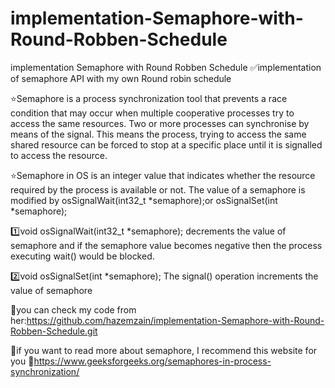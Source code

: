 # implementation-Semaphore-with-Round-Robben-Schedule
implementation Semaphore with Round Robben Schedule
✅implementation of semaphore API with my own Round robin schedule

 ⭐️Semaphore is a process synchronization tool that prevents a race condition that may occur when multiple cooperative processes try to access the same resources. Two or more processes can synchronise by means of the signal. This means the process, trying to access the same shared resource can be forced to stop at a specific place until it is signalled to access the resource.

⭐️Semaphore in OS is an integer value that indicates whether the resource required by the process is available or not. The value of a semaphore is modified by osSignalWait(int32_t *semaphore);or osSignalSet(int *semaphore); 
                                                                                                           
1️⃣void osSignalWait(int32_t *semaphore);                                                                                                                                                                      decrements the value of semaphore and if the semaphore value becomes negative then the process executing wait() would be blocked.

2️⃣void osSignalSet(int *semaphore);                                                                                                            The signal() operation increments the value of semaphore

🔗you can check my code from her:https://github.com/hazemzain/implementation-Semaphore-with-Round-Robben-Schedule.git

🤝if you want to read more about semaphore, I recommend this website for you 
🔗https://www.geeksforgeeks.org/semaphores-in-process-synchronization/
